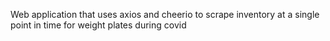 Web application that uses axios and cheerio to scrape inventory at a single point in time for weight plates during covid
